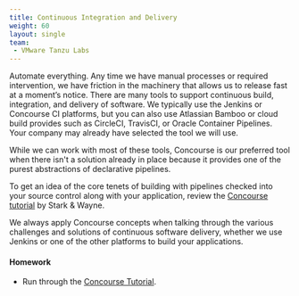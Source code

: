 ```yaml
---
title: Continuous Integration and Delivery
weight: 60
layout: single
team:
 - VMware Tanzu Labs
---
```


Automate everything. Any time we have manual processes or required intervention, we have friction in the machinery that allows us to release fast at a moment’s notice. There are many tools to support continuous build, integration, and delivery of software. We typically use the Jenkins or Concourse CI platforms, but you can also use Atlassian Bamboo or cloud build provides such as CircleCI, TravisCI, or Oracle Container Pipelines. Your company may already have selected the tool we will use.

While we can work with most of these tools, Concourse is our preferred tool when there isn't a solution already in place because it provides one of the purest abstractions of declarative pipelines. 

To get an idea of the core tenets of building with pipelines checked into your source control along with your application, review the [Concourse tutorial](https://concoursetutorial.com/) by Stark & Wayne. 

We always apply Concourse concepts when talking through the various challenges and solutions of continuous software delivery, whether we use Jenkins or one of the other platforms to build your applications.


#### Homework

- Run through the [Concourse Tutorial](https://concoursetutorial.com/).

